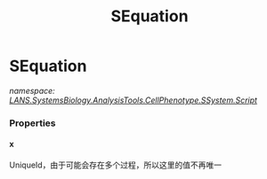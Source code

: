 ﻿---
title: SEquation
---

# SEquation
_namespace: [LANS.SystemsBiology.AnalysisTools.CellPhenotype.SSystem.Script](N-LANS.SystemsBiology.AnalysisTools.CellPhenotype.SSystem.Script.html)_





### Properties

#### x
UniqueId，由于可能会存在多个过程，所以这里的值不再唯一

